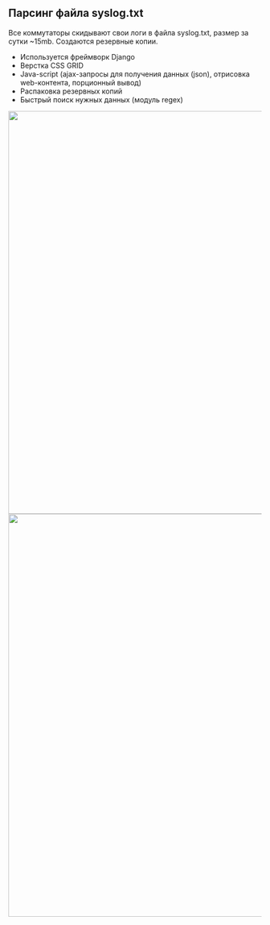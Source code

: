 ## Парсинг файла syslog.txt 
Все коммутаторы скидывают свои логи в файла syslog.txt, размер за сутки ~15mb.
Создаются резервные копии.
-   Используется фреймворк Django
-   Верстка CSS GRID
-   Java-script (ajax-запросы для получения данных (json), отрисовка web-контента, порционный вывод)
-   Распаковка резервных копий
-   Быстрый поиск нужных данных (модуль regex)

<div align="center">
    <img src="screen.png" width="800px"</img> 
</div>
<div align="center">
    <img src="screen2.png" width="800px"</img> 
</div>
